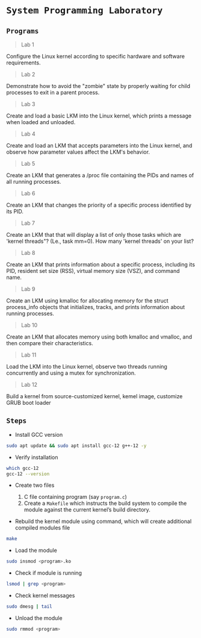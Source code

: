 # `System Programming Laboratory`

## `Programs`

> Lab 1

Configure the Linux kernel according to specific hardware and software requirements.

> Lab 2

Demonstrate how to avoid the "zombie" state by properly waiting for child processes to exit in a parent process.

> Lab 3

Create and load a basic LKM into the Linux kernel, which prints a message when loaded and unloaded.

> Lab 4

Create and load an LKM that accepts parameters into the Linux kernel, and observe how parameter values affect the LKM's behavior.

> Lab 5

Create an LKM that generates a /proc file containing the PIDs and names of all running processes.

> Lab 6

Create an LKM that changes the priority of a specific process identified by its PID.

> Lab 7

Create an LKM that that will display a list of only those tasks which are 'kernel threads"? (Le., task mm=0). How many 'kernel threads' on your list?

> Lab 8

Create an LKM that prints information about a specific process, including its PID, resident set size (RSS), virtual memory size (VSZ), and command name.

> Lab 9

Create an LKM using kmalloc for allocating memory for the struct process_info objects that initializes, tracks, and prints information about running processes.

> Lab 10

Create an LKM that allocates memory using both kmalloc and vmalloc, and then compare their characteristics.

> Lab 11

Load the LKM into the Linux kernel, observe two threads running concurrently and using a mutex for synchronization.

> Lab 12

Build a kernel from source-customized kernel, kemel image, customize GRUB boot loader


## `Steps`

* Install GCC version
```sh
sudo apt update && sudo apt install gcc-12 g++-12 -y
```

* Verify installation
```sh
which gcc-12
gcc-12 --version
```

* Create two files
    1. C file containing program (say `program.c`)
    2. Create a `Makefile` which instructs the build system to compile the module against the current kernel’s build directory.

* Rebuild the kernel module using command, which will create additional compiled modules file
```sh
make
```

* Load the module
```sh
sudo insmod <program>.ko
```

* Check if module is running
```sh
lsmod | grep <program>
```

* Check kernel messages
```sh
sudo dmesg | tail 
```

* Unload the module
```sh
sudo rmmod <program>
```